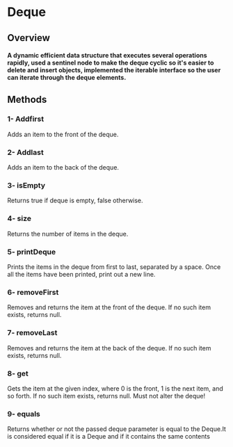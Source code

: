 # Deque
## Overview
#### A dynamic efficient data structure that executes several operations rapidly, used a sentinel node to make the deque cyclic so it's easier to delete and insert objects, implemented the iterable interface so the user can iterate through the deque elements.
## Methods
### 1- Addfirst
Adds an item to the front of the deque. 
### 2- Addlast
Adds an item to the back of the deque. 
### 3- isEmpty
Returns true if deque is empty, false otherwise.
### 4- size
Returns the number of items in the deque.
### 5- printDeque
Prints the items in the deque from first to last, separated by a space. Once all the items have been printed, print out a new line.
### 6- removeFirst
Removes and returns the item at the front of the deque. If no such item exists, returns null.
### 7- removeLast
Removes and returns the item at the back of the deque. If no such item exists, returns null.
### 8-  get
Gets the item at the given index, where 0 is the front, 1 is the next item, and so forth. If no such item exists, returns null. Must not alter the deque!
### 9- equals
Returns whether or not the passed deque parameter is equal to the Deque.It is considered equal if it is a Deque and if it contains the same contents 
